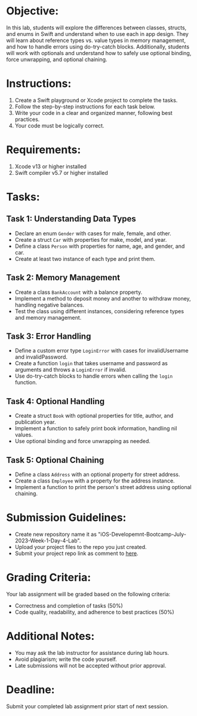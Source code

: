 # Objective:

In this lab, students will explore the differences between classes, structs, and enums in Swift and understand when to use each in app design. They will learn about reference types vs. value types in memory management, and how to handle errors using do-try-catch blocks. Additionally, students will work with optionals and understand how to safely use optional binding, force unwrapping, and optional chaining.

# Instructions:

1. Create a Swift playground or Xcode project to complete the tasks.
2. Follow the step-by-step instructions for each task below.
3. Write your code in a clear and organized manner, following best practices.
4. Your code must be logically correct.

# Requirements:

1. Xcode v13 or higher installed
2. Swift compiler v5.7 or higher installed

# Tasks:

## Task 1: Understanding Data Types

- Declare an enum `Gender` with cases for male, female, and other.
- Create a struct `Car` with properties for make, model, and year.
- Define a class `Person` with properties for name, age, and gender, and car.
- Create at least two instance of each type and print them.

## Task 2: Memory Management

- Create a class `BankAccount` with a balance property.
- Implement a method to deposit money and another to withdraw money, handling negative balances.
- Test the class using different instances, considering reference types and memory management.

## Task 3: Error Handling

- Define a custom error type `LoginError` with cases for invalidUsername and invalidPassword.
- Create a function `login` that takes username and password as arguments and throws a `LoginError` if invalid.
- Use do-try-catch blocks to handle errors when calling the `login` function.

## Task 4: Optional Handling

- Create a struct `Book` with optional properties for title, author, and publication year.
- Implement a function to safely print book information, handling nil values.
- Use optional binding and force unwrapping as needed.

## Task 5: Optional Chaining

- Define a class `Address` with an optional property for street address.
- Create a class `Employee` with a property for the address instance.
- Implement a function to print the person's street address using optional chaining.

# Submission Guidelines:

- Create new repository name it as "iOS-Developemnt-Bootcamp-July-2023-Week-1-Day-4-Lab".
- Upload your project files to the repo you just created.
- Submit your project repo link as comment to [here](https://github.com/learning-bootcamps/iOS-Development-Bootcamp-July-2023/issues/5).

# Grading Criteria:

Your lab assignment will be graded based on the following criteria:

- Correctness and completion of tasks (50%)
- Code quality, readability, and adherence to best practices (50%)

# Additional Notes:

- You may ask the lab instructor for assistance during lab hours.
- Avoid plagiarism; write the code yourself.
- Late submissions will not be accepted without prior approval.

# Deadline:

Submit your completed lab assignment prior start of next session.
